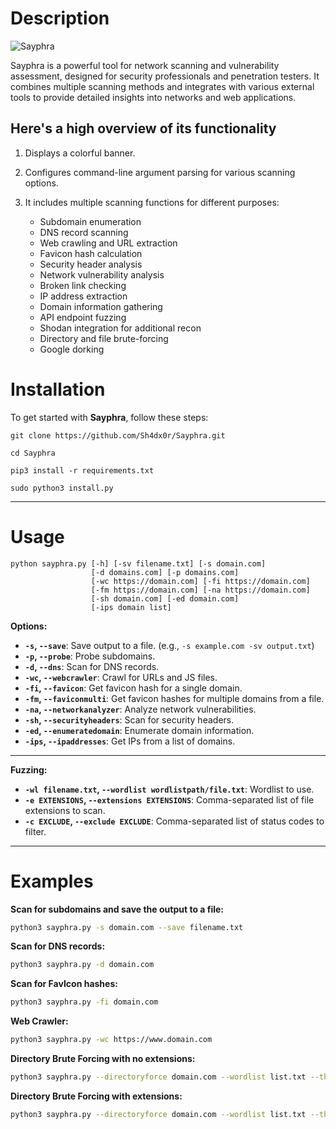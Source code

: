 # Description

![Sayphra](blob:null/be17f791-45a7-4710-a7fa-63f3dd345a7b)

Sayphra is a powerful tool for network scanning and vulnerability assessment, designed for security professionals and penetration testers. It combines multiple scanning methods and integrates with various external tools to provide detailed insights into networks and web applications.

## Here's a high overview of its functionality

1. Displays a colorful banner.

2. Configures command-line argument parsing for various scanning options.

3. It includes multiple scanning functions for different purposes:
   - Subdomain enumeration
   - DNS record scanning
   - Web crawling and URL extraction
   - Favicon hash calculation
   - Security header analysis
   - Network vulnerability analysis
   - Broken link checking
   - IP address extraction
   - Domain information gathering
   - API endpoint fuzzing
   - Shodan integration for additional recon
   - Directory and file brute-forcing
   - Google dorking

# Installation

To get started with **Sayphra**, follow these steps:

```
git clone https://github.com/Sh4dx0r/Sayphra.git

cd Sayphra

pip3 install -r requirements.txt

sudo python3 install.py
```
---

# Usage
```
python sayphra.py [-h] [-sv filename.txt] [-s domain.com] 
                  [-d domains.com] [-p domains.com] 
                  [-wc https://domain.com] [-fi https://domain.com] 
                  [-fm https://domain.com] [-na https://domain.com] 
                  [-sh domain.com] [-ed domain.com] 
                  [-ips domain list]
```

**Options:**

- **`-s`, `--save`**: Save output to a file. (e.g., `-s example.com -sv output.txt`)
- **`-p`, `--probe`**: Probe subdomains.
- **`-d`, `--dns`**: Scan for DNS records.
- **`-wc`, `--webcrawler`**: Crawl for URLs and JS files.
- **`-fi`, `--favicon`**: Get favicon hash for a single domain.
- **`-fm`, `--faviconmulti`**: Get favicon hashes for multiple domains from a file.
- **`-na`, `--networkanalyzer`**: Analyze network vulnerabilities.
- **`-sh`, `--securityheaders`**: Scan for security headers.
- **`-ed`, `--enumeratedomain`**: Enumerate domain information.
- **`-ips`, `--ipaddresses`**: Get IPs from a list of domains.

---

**Fuzzing:**

- **`-wl filename.txt`, `--wordlist wordlistpath/file.txt`**: Wordlist to use.
- **`-e EXTENSIONS`, `--extensions EXTENSIONS`**: Comma-separated list of file extensions to scan.
- **`-c EXCLUDE`, `--exclude EXCLUDE`**: Comma-separated list of status codes to filter.

---

# Examples

**Scan for subdomains and save the output to a file:**

```bash
python3 sayphra.py -s domain.com --save filename.txt
```

**Scan for DNS records:**

```bash
python3 sayphra.py -d domain.com
```

**Scan for FavIcon hashes:**

```bash
python3 sayphra.py -fi domain.com
```

**Web Crawler:**

```bash
python3 sayphra.py -wc https://www.domain.com
```

**Directory Brute Forcing with no extensions:**

```bash
python3 sayphra.py --directoryforce domain.com --wordlist list.txt --threads 50 -c 404,403
```

**Directory Brute Forcing with extensions:**

```bash
python3 sayphra.py --directoryforce domain.com --wordlist list.txt --threads 50 -e php,txt,html -c 404,403
```
